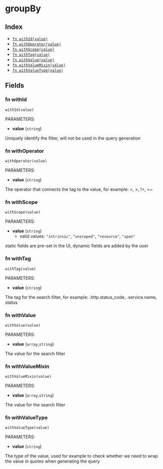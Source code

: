 # groupBy



## Index

* [`fn withId(value)`](#fn-withid)
* [`fn withOperator(value)`](#fn-withoperator)
* [`fn withScope(value)`](#fn-withscope)
* [`fn withTag(value)`](#fn-withtag)
* [`fn withValue(value)`](#fn-withvalue)
* [`fn withValueMixin(value)`](#fn-withvaluemixin)
* [`fn withValueType(value)`](#fn-withvaluetype)

## Fields

### fn withId

```jsonnet
withId(value)
```

PARAMETERS:

* **value** (`string`)

Uniquely identify the filter, will not be used in the query generation
### fn withOperator

```jsonnet
withOperator(value)
```

PARAMETERS:

* **value** (`string`)

The operator that connects the tag to the value, for example: =, >, !=, =~
### fn withScope

```jsonnet
withScope(value)
```

PARAMETERS:

* **value** (`string`)
   - valid values: `"intrinsic"`, `"unscoped"`, `"resource"`, `"span"`

static fields are pre-set in the UI, dynamic fields are added by the user
### fn withTag

```jsonnet
withTag(value)
```

PARAMETERS:

* **value** (`string`)

The tag for the search filter, for example: .http.status_code, .service.name, status
### fn withValue

```jsonnet
withValue(value)
```

PARAMETERS:

* **value** (`array`,`string`)

The value for the search filter
### fn withValueMixin

```jsonnet
withValueMixin(value)
```

PARAMETERS:

* **value** (`array`,`string`)

The value for the search filter
### fn withValueType

```jsonnet
withValueType(value)
```

PARAMETERS:

* **value** (`string`)

The type of the value, used for example to check whether we need to wrap the value in quotes when generating the query